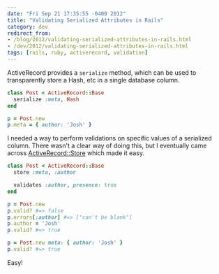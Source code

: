 ```yaml
---
date: "Fri Sep 21 17:35:55 -0400 2012"
title: "Validating Serialized Attributes in Rails"
category: dev
redirect_from:
- /blog/2012/validating-serialized-attributes-in-rails.html
- /dev/2012/validating-serialized-attributes-in-rails.html
tags: [rails, ruby, activerecord, validation]
---
```


ActiveRecord provides a `serialize` method, which can be used to transparently
store a Hash, etc in a single database column.

```ruby
class Post < ActiveRecord::Base
  serialize :meta, Hash
end

p = Post.new
p.meta = { author: 'Josh' }
```

I needed a way to perform validations on specific values of a serialized
column. There wasn't a clear way of doing this, but I eventually came across
[ActiveRecord::Store](http://api.rubyonrails.org/classes/ActiveRecord/Store/ClassMethods.html)
which made it easy.

```ruby
class Post < ActiveRecord::Base
  store :meta, :author

  validates :author, presence: true
end

p = Post.new
p.valid? #=> false
p.errors[:author] #=> ["can't be blank"]
p.author = 'Josh'
p.valid? #=> true

p = Post.new meta: { author: 'Josh' }
p.valid? #=> true
```

Easy!
